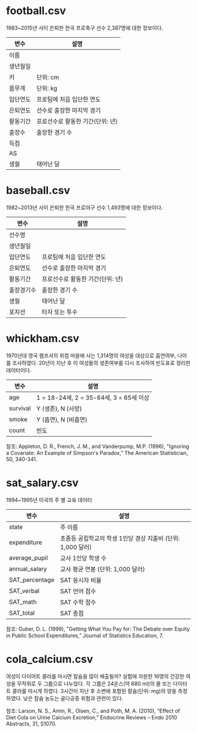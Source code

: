 # football.csv

1983~2015년 사이 은퇴한 한국 프로축구 선수 2,387명에 대한 정보이다.

| 변수| 설명 |
|---| --- |
|이름  | |
|생년월일 |   |
|키  | 단위: cm |
|몸무게  | 단위: kg |
|입단연도 | 프로팀에 처음 입단한 연도 |
|은퇴연도  | 선수로 출장한 마지막 경기 |
|활동기간  | 프로선수로 활동한 기간(단위: 년)  |
|출장수  | 출장한 경기 수  |
|득점 |  |
|AS |  |
|생월 | 태어난 달 |

# baseball.csv

1982~2013년 사이 은퇴한 한국 프로야구 선수 1,493명에 대한 정보이다.

| 변수| 설명 |
|---| --- |
|선수명  | |
|생년월일 |   |
|입단연도  | 프로팀에 처음 입단한 연도 |
|은퇴연도  | 선수로 출장한 마지막 경기 |
|활동기간  | 프로선수로 활동한 기간(단위: 년)  |
|출장경기수  | 출장한 경기 수  |
|생월 | 태어난 달 |
|포지션  | 타자 또는 투수 |

# whickham.csv

1970년대 영국 햄프셔의 위컴 마을에 사는 1,314명의 여성을 대상으로 흡연여부, 나이를 조사하였다.
20년이 지난 후 이 여성들의 생존여부를 다시 조사하여 빈도표로 정리한 데이터이다.

| 변수| 설명 |
|---| --- |
|age  | 1 = 18-24세, 2 = 35-64세, 3 = 65세 이상|
|survival  | Y (생존), N (사망) |
|smoke  | Y (흡연), N (비흡연) |
|count  | 빈도|

참조: Appleton, D. R., French, J. M., and Vanderpump, M.P. (1996), "Ignoring a Covariate: An
Example of Simpson's Paradox,” The American Statistician, 50, 340-341.


# sat_salary.csv

1994~1995년 미국의 주 별 교육 데이터 

| 변수| 설명 |
|---| --- |
|state  | 주 이름|
|expenditure  | 초중등 공립학교의 학생 1인당 경상 지출비 (단위: 1,000 달러)|
|average_pupil| 교사 1인당 학생 수 |
|annual_salary  | 교사 평균 연봉 (단위: 1,000 달러)|
|SAT_percentage   | SAT 응시자 비율|
|SAT_verbal  | SAT 언어 점수|
|SAT_math  | SAT 수학 점수|
|SAT_total  | SAT 총점|

참조: Guber, D. L. (1999), "Getting What You Pay for: The Debate over Equity in Public School
Expenditures,” Journal of Statistics Education, 7.

# cola_calcium.csv

여성이 다이어트 콜라를 마시면 칼슘을 많이 배출될까? 실험에 자원한 16명의 건강한 여성을 무작위로 두 그룹으로 나누었다. 각 그룹은 24온스(약 680 ml)의 물 또는 다이터트 콜라를 마시게 하였다. 3시간이 지난 후 소변에 포함된 칼슘(단위: mg)의 양을 측정하였다. 낮은 칼슘 농도는 골다공증 위험과 관련이 있다. 

참조: Larson, N. S., Amin, R., Olsen, C., and Poth, M. A. (2010), “Effect of Diet Cola on Urine
Calcium Excretion,” Endocrine Reviews – Endo 2010 Abstracts, 31, S1070.
